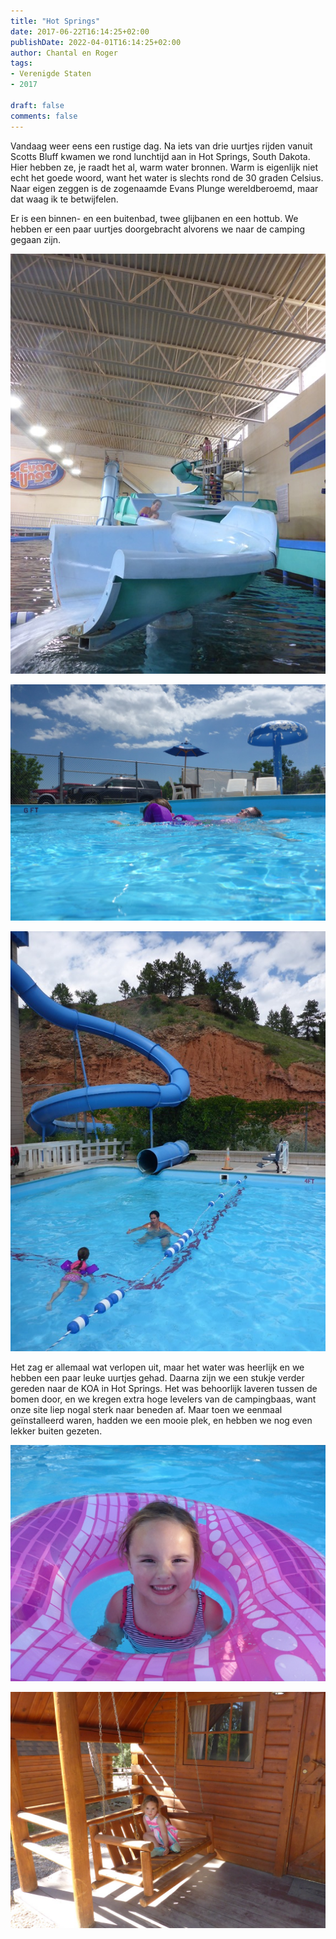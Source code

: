 ```yaml
---
title: "Hot Springs"
date: 2017-06-22T16:14:25+02:00
publishDate: 2022-04-01T16:14:25+02:00
author: Chantal en Roger
tags:
- Verenigde Staten
- 2017

draft: false
comments: false
---
```


Vandaag weer eens een rustige dag. Na iets van drie uurtjes rijden vanuit Scotts Bluff kwamen we rond lunchtijd aan in Hot Springs, South Dakota. Hier hebben ze, je raadt het al, warm water bronnen. Warm is eigenlijk niet echt het goede woord, want het water is slechts rond de 30 graden Celsius. Naar eigen zeggen is de zogenaamde Evans Plunge wereldberoemd, maar dat waag ik te betwijfelen.

Er is een binnen- en een buitenbad, twee glijbanen en een hottub. We hebben er een paar uurtjes doorgebracht alvorens we naar de camping gegaan zijn.

![Hot Springs](./images/P10706014.jpg)

![Hot Springs](./images/P10705984.jpg)

![Hot Springs](./images/P10705974.jpg)

Het zag er allemaal wat verlopen uit, maar het water was heerlijk en we hebben een paar leuke uurtjes gehad. Daarna zijn we een stukje verder gereden naar de KOA in Hot Springs. Het was behoorlijk laveren tussen de bomen door, en we kregen extra hoge levelers van de campingbaas, want onze site liep nogal sterk naar beneden af. Maar toen we eenmaal geïnstalleerd waren, hadden we een mooie plek, en hebben we nog even lekker buiten gezeten.

![Hot Springs](./images/P10706124.jpg)

![Hot Springs](./images/P10706054.jpg)
